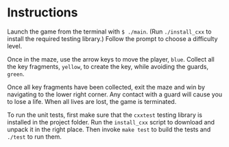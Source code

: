 # Instructions

Launch the game from the terminal with `$ ./main`. (Run `./install_cxx` to install the required testing library.) Follow the prompt to choose a difficulty level.

Once in the maze, use the arrow keys to move the player, `blue`. Collect all the key fragments, `yellow`, to create the key, while avoiding the guards, `green`.

Once all key fragments have been collected, exit the maze and win by navigating to the lower right corner. Any contact with a guard will cause you to lose a life. When all lives are lost, the game is terminated.

To run the unit tests, first make sure that the `cxxtest` testing library is installed in the project folder. Run the `install_cxx` script to download and unpack it in the right place. Then invoke `make test` to build the tests and `./test` to run them.
